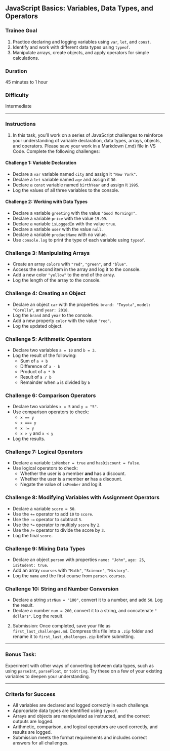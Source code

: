 ## JavaScript Basics: Variables, Data Types, and Operators

### Trainee Goal
1. Practice declaring and logging variables using `var`, `let`, and `const`.
2. Identify and work with different data types using `typeof`.
3. Manipulate arrays, create objects, and apply operators for simple calculations.

### Duration
45 minutes to 1 hour

### Difficulty
Intermediate

---

### Instructions

1. In this task, you’ll work on a series of JavaScript challenges to reinforce your understanding of variable declaration, data types, arrays, objects, and operators. Please save your work in a Markdown (.md) file in VS Code. Complete the following challenges:

#### Challenge 1: Variable Declaration
- Declare a `var` variable named `city` and assign it `"New York"`.
- Declare a `let` variable named `age` and assign it `30`.
- Declare a `const` variable named `birthYear` and assign it `1995`.
- Log the values of all three variables to the console.

#### Challenge 2: Working with Data Types
- Declare a variable `greeting` with the value `"Good Morning!"`.
- Declare a variable `price` with the value `19.99`.
- Declare a variable `isLoggedIn` with the value `true`.
- Declare a variable `user` with the value `null`.
- Declare a variable `productName` with no value.
- Use `console.log` to print the type of each variable using `typeof`.

### Challenge 3: Manipulating Arrays
- Create an array `colors` with `"red"`, `"green"`, and `"blue"`.
- Access the second item in the array and log it to the console.
- Add a new color `"yellow"` to the end of the array.
- Log the length of the array to the console.

### Challenge 4: Creating an Object
- Declare an object `car` with the properties: `brand: "Toyota"`, `model: "Corolla"`, and `year: 2018`.
- Log the `brand` and `year` to the console.
- Add a new property `color` with the value `"red"`.
- Log the updated object.

### Challenge 5: Arithmetic Operators
- Declare two variables `a = 10` and `b = 3`.
- Log the result of the following:
  - Sum of `a + b`
  - Difference of `a - b`
  - Product of `a * b`
  - Result of `a / b`
  - Remainder when `a` is divided by `b`

### Challenge 6: Comparison Operators
- Declare two variables `x = 5` and `y = "5"`.
- Use comparison operators to check:
  - `x == y`
  - `x === y`
  - `x != y`
  - `x > y` and `x < y`
- Log the results.

### Challenge 7: Logical Operators
- Declare a variable `isMember = true` and `hasDiscount = false`.
- Use logical operators to check:
  - Whether the user is a member **and** has a discount.
  - Whether the user is a member **or** has a discount.
  - Negate the value of `isMember` and log it.

### Challenge 8: Modifying Variables with Assignment Operators
- Declare a variable `score = 50`.
- Use the `+=` operator to add `10` to `score`.
- Use the `-=` operator to subtract `5`.
- Use the `*=` operator to multiply `score` by `2`.
- Use the `/=` operator to divide the score by `3`.
- Log the final `score`.

### Challenge 9: Mixing Data Types
- Declare an object `person` with properties `name: "John"`, `age: 25`, `isStudent: true`.
- Add an array `courses` with `"Math"`, `"Science"`, `"History"`.
- Log the `name` and the first course from `person.courses`.

### Challenge 10: String and Number Conversion
- Declare a string `strNum = "100"`, convert it to a number, and add `50`. Log the result.
- Declare a number `num = 200`, convert it to a string, and concatenate `" dollars"`. Log the result.

2. Submission: Once completed, save your file as `first_last_challenges.md`. Compress this file into a `.zip` folder and rename it to `first_last_challenges.zip` before submitting.

---

### Bonus Task:  
Experiment with other ways of converting between data types, such as using `parseInt`, `parseFloat`, or `toString`. Try these on a few of your existing variables to deepen your understanding.

---

### Criteria for Success
- All variables are declared and logged correctly in each challenge.
- Appropriate data types are identified using `typeof`.
- Arrays and objects are manipulated as instructed, and the correct outputs are logged.
- Arithmetic, comparison, and logical operators are used correctly, and results are logged.
- Submission meets the format requirements and includes correct answers for all challenges.

